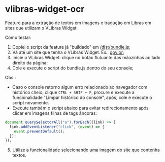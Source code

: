 # vlibras-widget-ocr
Feature para a extração de textos em imagens e tradução em Libras em sites que utilizam o VLibras Widget

Como testar:

1) Copiei o script da feature já "buildado" em <a href="https://raw.githubusercontent.com/diegofrr/vlibras-widget-ocr/main/dist/bundle.js">/dist/bundle.js</a>;
2) Vá até um site que tenha o VLibras Widget. Ex.: <a href="https://www.gov.br/pt-br">gov.br</a>;
3) Inicie o VLibras Widget: clique no botão flutuante das mãozinhas ao lado direito da página;
4) Cole e execute o script do bundle.js dentro do seu console;

Obs.:
* Caso o console retorno algum erro relacionado ao navegador com histórico cheio, clique `CTRL + SHIF + P`, procure e execute a funcionalidade "Limpar histórico do console", após, cole e execute o script novamente.
* Execute também o script abaixo para evitar redirecionamento após clicar em imagens filhas de tags âncoras:
```javascript
document.querySelectorAll("a").forEach((link) => {
  link.addEventListener("click", (event) => {
    event.preventDefault();
  });
});

```

5) Utilize a funcionalidade selecionando uma imagem do site que contenha textos.
